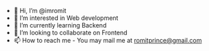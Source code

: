 - 👋 Hi, I’m @imromit
- 👀 I’m interested in Web development
- 🌱 I’m currently learning Backend
- 💞️ I’m looking to collaborate on Frontend
- 📫 How to reach me - You may mail me at romitprince@gmail.com

<!---
imromit/imromit is a ✨ special ✨ repository because its `README.md` (this file) appears on your GitHub profile.
You can click the Preview link to take a look at your changes.
--->

